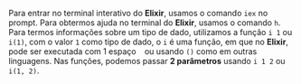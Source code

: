 Para entrar no terminal interativo do **Elixir**, usamos o comando `iex` no prompt.
Para obtermos ajuda no terminal do **Elixir**, usamos o comando `h`.
Para termos informações sobre um tipo de dado, utilizamos a função `i 1` ou `i(1)`, com o valor `1` como tipo de dado, o `i` é uma função, em que no **Elixir**, pode ser executada com 1 espaço ` ` ou usando `()` como em outras linguagens. Nas funções, podemos passar **2 parâmetros** usando `i 1 2` ou `i(1, 2)`.